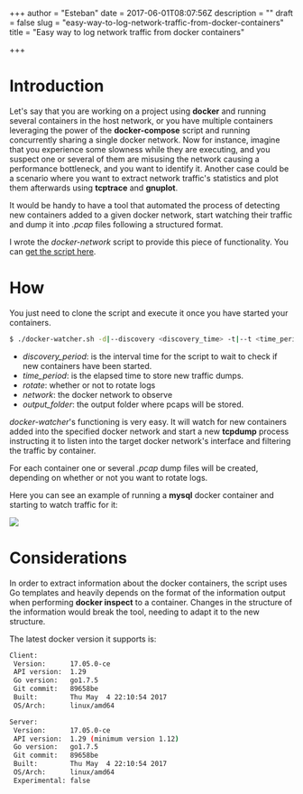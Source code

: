 +++
author = "Esteban"
date = 2017-06-01T08:07:56Z
description = ""
draft = false
slug = "easy-way-to-log-network-traffic-from-docker-containers"
title = "Easy way to log network traffic from docker containers"

+++


# Introduction
Let's say that you are working on a project using **docker** and running several containers in the host network, or you have multiple containers leveraging the power of the **docker-compose** script and running concurrently sharing a single docker network. Now for instance, imagine that you experience some slowness while they are executing, and you suspect one or several of them are misusing the network causing a performance bottleneck, and you want to identify it.  Another case could be a scenario where you want to extract network traffic's statistics and plot them afterwards using **tcptrace** and **gnuplot**.

It would be handy to have a tool that automated the process of detecting new containers added to a given docker network, start watching their traffic and dump it into *.pcap* files following a structured format.

I wrote the *docker-network* script to provide this piece of functionality. You can [get the script here](https://github.com/fr0gs/docker-watcher).

# How

You just need to clone the script and execute it once you have started your containers.

```sh
$ ./docker-watcher.sh -d|--discovery <discovery_time> -t|--t <time_period> -r|--rotate <yes/no> -n|--network <network> (default: all) -o|--output <output_folder>
```

* *discovery_period*: is the interval time for the script to wait to check if new containers have been started.
* *time_period*: is the elapsed time to store new traffic dumps.
* *rotate*: whether or not to rotate logs
* *network*: the docker network to observe
* *output_folder*: the output folder where pcaps will be stored.

*docker-watcher*'s functioning is very easy. It will watch for new containers added into the specified docker network and start a new **tcpdump** process instructing it to listen into the target docker network's interface and filtering the traffic by container.

For each container one or several *.pcap* dump files will be created, depending on whether or not you want to rotate logs.

Here you can see an example of running a **mysql** docker container and starting to watch traffic for it:

![](/images/docker-watcher-cropped.png)

# Considerations
In order to extract information about the docker containers, the script uses Go templates and heavily depends on the format of the information output when performing **docker inspect** to a container. Changes in the structure of the information would break the tool, needing to adapt it to the new structure.

The latest docker version it supports is:

```sh
Client:
 Version:      17.05.0-ce
 API version:  1.29
 Go version:   go1.7.5
 Git commit:   89658be
 Built:        Thu May  4 22:10:54 2017
 OS/Arch:      linux/amd64

Server:
 Version:      17.05.0-ce
 API version:  1.29 (minimum version 1.12)
 Go version:   go1.7.5
 Git commit:   89658be
 Built:        Thu May  4 22:10:54 2017
 OS/Arch:      linux/amd64
 Experimental: false
```

